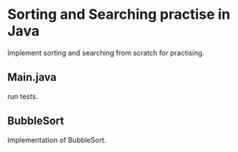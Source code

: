 # Sorting and Searching practise in Java
Implement sorting and searching from scratch for practising.

## Main.java
run tests.

## BubbleSort
Implementation of BubbleSort.